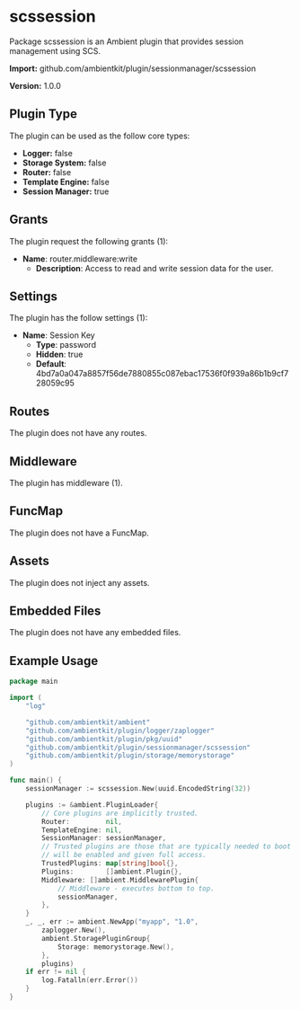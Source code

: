 # scssession

Package scssession is an Ambient plugin that provides session management using SCS.

**Import:** github.com/ambientkit/plugin/sessionmanager/scssession

**Version:** 1.0.0

## Plugin Type

The plugin can be used as the follow core types:

- **Logger:** false
- **Storage System:** false
- **Router:** false
- **Template Engine:** false
- **Session Manager:** true

## Grants

The plugin request the following grants (1):

- **Name**: router.middleware:write
  - **Description**: Access to read and write session data for the user.

## Settings

The plugin has the follow settings (1):

- **Name**: Session Key
  - **Type**: password
  - **Hidden**: true
  - **Default**: 4bd7a0a047a8857f56de7880855c087ebac17536f0f939a86b1b9cf728059c95

## Routes

The plugin does not have any routes.

## Middleware

The plugin has middleware (1).

## FuncMap

The plugin does not have a FuncMap.

## Assets

The plugin does not inject any assets.

## Embedded Files

The plugin does not have any embedded files.

## Example Usage

```go
package main

import (
	"log"

	"github.com/ambientkit/ambient"
	"github.com/ambientkit/plugin/logger/zaplogger"
	"github.com/ambientkit/plugin/pkg/uuid"
	"github.com/ambientkit/plugin/sessionmanager/scssession"
	"github.com/ambientkit/plugin/storage/memorystorage"
)

func main() {
	sessionManager := scssession.New(uuid.EncodedString(32))

	plugins := &ambient.PluginLoader{
		// Core plugins are implicitly trusted.
		Router:         nil,
		TemplateEngine: nil,
		SessionManager: sessionManager,
		// Trusted plugins are those that are typically needed to boot so they
		// will be enabled and given full access.
		TrustedPlugins: map[string]bool{},
		Plugins:        []ambient.Plugin{},
		Middleware: []ambient.MiddlewarePlugin{
			// Middleware - executes bottom to top.
			sessionManager,
		},
	}
	_, _, err := ambient.NewApp("myapp", "1.0",
		zaplogger.New(),
		ambient.StoragePluginGroup{
			Storage: memorystorage.New(),
		},
		plugins)
	if err != nil {
		log.Fatalln(err.Error())
	}
}
```